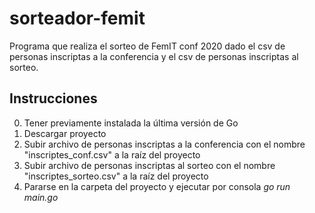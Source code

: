 # sorteador-femit
Programa que realiza el sorteo de FemIT conf 2020 dado el csv de personas inscriptas a la conferencia y el csv de personas inscriptas al sorteo.



## Instrucciones
0. Tener previamente instalada la última versión de Go
1. Descargar proyecto
2. Subir archivo de personas inscriptas a la conferencia con el nombre "inscriptes_conf.csv" a la raíz del proyecto
3. Subir archivo de personas inscriptas al sorteo con el nombre "inscriptes_sorteo.csv" a la raíz del proyecto 
4. Pararse en la carpeta del proyecto y ejecutar por consola *go run main.go*

